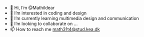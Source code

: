 - 👋 Hi, I’m @Mathildear
- 👀 I’m interested in coding and design
- 🌱 I’m currently learning multimedia design and communication
- 💞️ I’m looking to collaborate on ...
- 📫 How to reach me math31t4@stud.kea.dk

<!---
Mathildear/Mathildear is a ✨ special ✨ repository because its `README.md` (this file) appears on your GitHub profile.
You can click the Preview link to take a look at your changes.
--->
